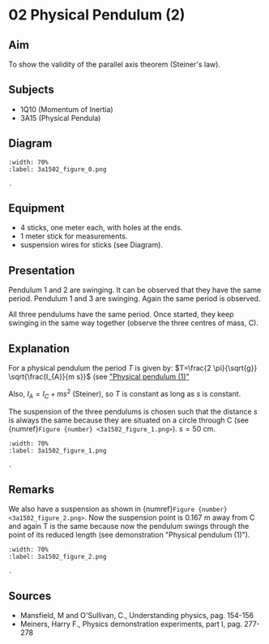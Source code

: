 # 02 Physical Pendulum (2)   
  
## Aim   
 To show the validity of the parallel axis theorem (Steiner's law).    
  
## Subjects   
* 1Q10 (Momentum of Inertia) 
* 3A15 (Physical Pendula)   

## Diagram
    
```{figure} figures/figure_0.png  
:width: 70%  
:label: 3a1502_figure_0.png  

. 
```
     
  
## Equipment   
 *  4 sticks, one meter each, with holes at the ends. 
 *  1 meter stick for measurements. 
 *  suspension wires for sticks (see Diagram).
    
  
## Presentation   
 Pendulum 1 and 2 are swinging. It can be observed that they have the same period. Pendulum 1 and 3 are swinging. Again the same period is observed.

All three pendulums have the same period. Once started, they keep swinging in the same way together (observe the three centres of mass, C).
 
  
## Explanation   
For a physical pendulum the period $T$ is given by: $T=\frac{2 \pi}{\sqrt{g}} \sqrt{\frac{I_{A}}{m s}}$ (see ["Physical pendulum (1)"](/book/3%20oscillations%20and%20waves/3A%20osc/3A15%20Physical%20Pendula/3A1501%20Physical%20Pendulum/3A1501.md)

Also, $I_{A}=I_{C}+m s^{2}$ (Steiner), so $T$ is constant as long as $s$ is constant.

The suspension of the three pendulums is chosen such that the distance $s$ is always the same because they are situated on a circle through $\mathrm{C}$ (see {numref}`Figure {number} <3a1502_figure_1.png>`). $s=50 \mathrm{~cm}$.

```{figure} figures/figure_1.png  
:width: 70%  
:label: 3a1502_figure_1.png  

. 
```

  
## Remarks   
We also have a suspension as shown in {numref}`Figure {number} <3a1502_figure_2.png>`. Now the suspension point is $0.167 \mathrm{~m}$ away from $\mathrm{C}$ and again $\mathrm{T}$ is the same because now the pendulum swings through the point of its reduced length (see demonstration "Physical pendulum (1)").   
 
```{figure} figures/figure_2.png  
:width: 70%  
:label: 3a1502_figure_2.png  

. 
```
   
## Sources
 *  Mansfield, M and O'Sullivan, C., Understanding physics, pag. 154-156 
 *  Meiners, Harry F., Physics demonstration experiments, part I, pag. 277-278
  
